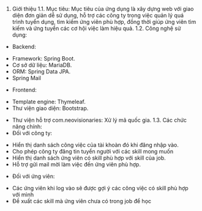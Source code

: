 1.	Giới thiệu
1.1.	Mục tiêu: 
Mục tiêu của ứng dụng là xây dựng web với giao diện đơn giản dễ sử dụng, hỗ trợ các công ty trong việc quản lý quá trình tuyển dụng, tìm kiếm ứng viên phù hợp, đồng thời giúp ứng viên tìm kiếm và ứng tuyển các cơ hội việc làm hiệu quả.
1.2.	Công nghệ sử dụng:
-	Backend:
+ Framework: Spring Boot.
+ Cơ sở dữ liệu: MariaDB.
+ ORM: Spring Data JPA.
+ Spring Mail
-	Frontend:
+ Template engine: Thymeleaf.
+ Thư viện giao diện: Bootstrap.
-	Thư viện hỗ trợ com.neovisionaries: Xử lý mã quốc gia.
1.3.	Các chức năng chính:
-	Đối với công ty:
+ Hiển thị danh sách công việc của tài khoàn đó khi đăng nhập vào.
+ Cho phép công ty đăng tin tuyển người với các skill mong muốn
+ Hiển thị danh sách ứng viên có skill phù hợp với skill của job.
+ Hỗ trợ gửi mail mời làm việc đến ứng viên phù hợp.
-	Đối với ứng viên:
+ Các ứng viên khi log vào sẽ được gợi ý các công việc có skill phù hợp với mình
+ Đề xuất các skill mà ứng viên chưa có trong job để học 
